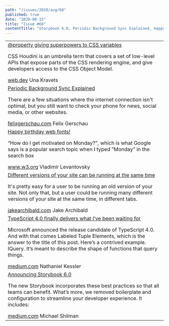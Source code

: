 ```yaml
---
path: "/issues/2020/aug/68"
published: true
date: "2020-08-15"
title: "Issue #68"
contentTitle: "Storybook 6.0, Periodic Background Sync Explained, Happy birthday web fonts! ..."
---
```

<center>
	<table align="center" border="0" cellspacing="0" width="100%" height="100%" cellpadding="0">
    <tbody>
				<tr>
					<td>
            <div class="issue__content">
              <a href="https://web.dev/at-property" target="_blank" rel="noopener noreferrer">
                <span class="issue__content-title">@property giving superpowers to CSS variables</span>
              </a>
							<p class="issue__content-desc">CSS Houdini is an umbrella term that covers a set of low-level APIs that expose parts of the CSS rendering engine, and give developers access to the CSS Object Model.</p>
							<div class="issue__content-info"><a href="https://web.dev/at-property" target="_blank" rel="noopener noreferrer">web.dev</a> <span>Una Kravets</span></div>
						</div>
					</td>
				</tr>
				<tr>
					<td>
            <div class="issue__content">
              <a href="https://felixgerschau.com/periodic-background-sync-explained" target="_blank" rel="noopener noreferrer">
                <span class="issue__content-title">Periodic Background Sync Explained</span>
              </a>
							<p class="issue__content-desc">There are a few situations where the internet connection isn't optimal, but you still want to check your phone for news, social media, or other websites.</p>
							<div class="issue__content-info"><a href="https://felixgerschau.com/periodic-background-sync-explained" target="_blank" rel="noopener noreferrer">felixgerschau.com</a> <span>Felix Gerschau</span></div>
						</div>
					</td>
				</tr>
				<tr>
					<td>
            <div class="issue__content">
              <a href="https://www.w3.org/blog/2020/07/happy-birthday-web-fonts/" target="_blank" rel="noopener noreferrer">
                <span class="issue__content-title">Happy birthday web fonts!</span>
              </a>
							<p class="issue__content-desc">“How do I get motivated on Monday?”, which is what Google says is a popular search topic when I typed ”Monday” in the search box</p>
							<div class="issue__content-info"><a href="https://www.w3.org/blog/2020/07/happy-birthday-web-fonts/" target="_blank" rel="noopener noreferrer">www.w3.org</a> <span>Vladimir Levantovsky</span></div>
						</div>
					</td>
				</tr>
				<tr>
					<td>
            <div class="issue__content">
              <a href="https://jakearchibald.com/2020/multiple-versions-same-time/" target="_blank" rel="noopener noreferrer">
                <span class="issue__content-title">Different versions of your site can be running at the same time</span>
              </a>
							<p class="issue__content-desc">It's pretty easy for a user to be running an old version of your site. Not only that, but a user could be running many different versions of your site at the same time, in different tabs.</p>
							<div class="issue__content-info"><a href="https://jakearchibald.com/2020/multiple-versions-same-time/" target="_blank" rel="noopener noreferrer">jakearchibald.com</a> <span>Jake Archibald</span></div>
						</div>
					</td>
				</tr>
				<tr>
					<td>
            <div class="issue__content">
              <a href="https://medium.com/javascript-in-plain-english/typescript-4-0-i-want-a-list-of-generic-params-with-good-labels-c6087d2df935" target="_blank" rel="noopener noreferrer">
                <span class="issue__content-title">TypeScript 4.0 finally delivers what I’ve been waiting for</span>
              </a>
							<p class="issue__content-desc">Microsoft announced the release candidate of TypeScript 4.0. And with that comes Labeled Tuple Elements, which is the answer to the title of this post. Here’s a contrived example. IQuery. It’s meant to describe the shape of functions that query things.</p>
							<div class="issue__content-info"><a href="https://medium.com/javascript-in-plain-english/typescript-4-0-i-want-a-list-of-generic-params-with-good-labels-c6087d2df935" target="_blank" rel="noopener noreferrer">medium.com</a> <span>Nathaniel Kessler
</span></div>
						</div>
					</td>
				</tr>
				<tr>
					<td>
            <div class="issue__content">
              <a href="https://medium.com/storybookjs/storybook-6-0-1e14a2071000" target="_blank" rel="noopener noreferrer">
                <span class="issue__content-title">Announcing Storybook 6.0</span>
              </a>
							<p class="issue__content-desc">The new Storybook incorporates these best practices so that all teams can benefit. What’s more, we removed boilerplate and configuration to streamline your developer experience. It includes:
</p>
							<div class="issue__content-info"><a href="https://medium.com/storybookjs/storybook-6-0-1e14a2071000" target="_blank" rel="noopener noreferrer">medium.com</a> <span>Michael Shilman</span></div>
						</div>
					</td>
				</tr></tbody>
  </table>
</center>
